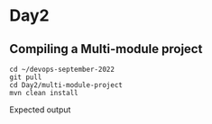 # Day2

## Compiling a Multi-module project
```
cd ~/devops-september-2022
git pull
cd Day2/multi-module-project
mvn clean install
```

Expected output
<pre>

</pre>
